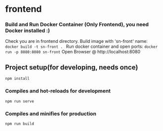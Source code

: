 # frontend

### Build and Run Docker Container (Only Frontend), you need Docker installed :)
Check you are in frontend directory.
Build image with 'sn-front' name:  `docker build -t sn-front . `
Run docker container and open ports: `docker run -p 8080:8080 sn-front`
Open Browser @ http://localhost:8080


## Project setup(for developing, needs once)
```
npm install
```

### Compiles and hot-reloads for development
```
npm run serve
```

### Compiles and minifies for production
```
npm run build
```